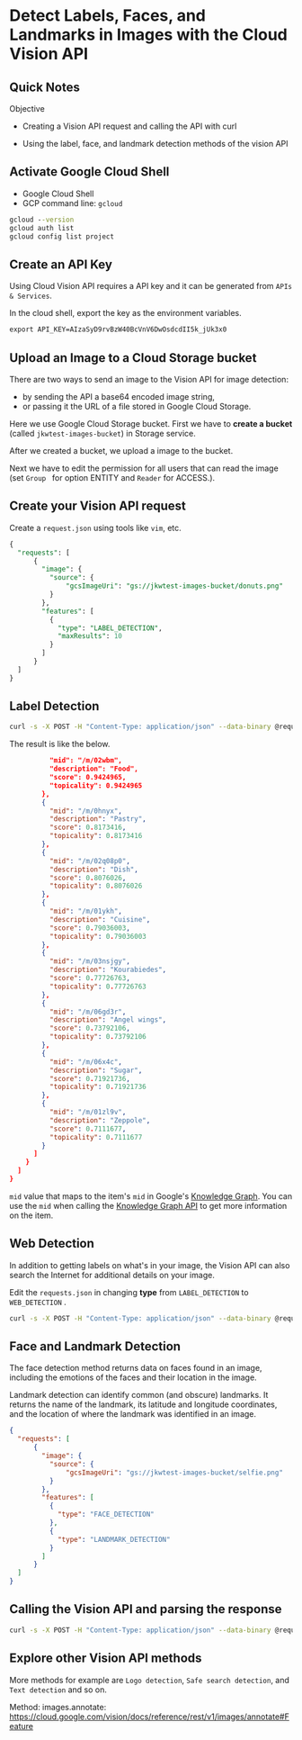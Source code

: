 # Detect Labels, Faces, and Landmarks in Images with the Cloud Vision API



## Quick Notes

Objective

*   Creating a Vision API request and calling the API with curl

*   Using the label, face, and landmark detection methods of the vision API



## Activate Google Cloud Shell

*   Google Cloud Shell
*   GCP command line: `gcloud`
```cmd
gcloud --version
gcloud auth list
gcloud config list project
```



## Create an API Key

Using Cloud Vision API requires a API key and it can be generated from `APIs & Services`.

In the cloud shell, export the key as the environment variables.

```cmd
export API_KEY=AIzaSyD9rvBzW40BcVnV6DwOsdcdII5k_jUk3x0
```



## Upload an Image to a Cloud Storage bucket

There are two ways to send an image to the Vision API for image detection: 

*   by sending the API a base64 encoded image string, 
*   or passing it the URL of a file stored in Google Cloud Storage.

Here we use Google Cloud Storage bucket. First we have to **create a bucket** (called `jkwtest-images-bucket`) in Storage service.

After we created a bucket, we upload a image to the bucket.

Next we have to edit the permission for all users that can read the image (set `Group ` for option ENTITY and `Reader` for ACCESS.).



## Create your Vision API request

Create a `request.json` using tools like `vim`, etc.

```sql
{
  "requests": [
      {
        "image": {
          "source": {
              "gcsImageUri": "gs://jkwtest-images-bucket/donuts.png"
          }
        },
        "features": [
          {
            "type": "LABEL_DETECTION",
            "maxResults": 10
          }
        ]
      }
  ]
}
```



## Label Detection

```sh
curl -s -X POST -H "Content-Type: application/json" --data-binary @request.json  https://vision.googleapis.com/v1/images:annotate?key=${API_KEY}
```

The result is like the below.

```json
          "mid": "/m/02wbm",
          "description": "Food",
          "score": 0.9424965,
          "topicality": 0.9424965
        },
        {
          "mid": "/m/0hnyx",
          "description": "Pastry",
          "score": 0.8173416,
          "topicality": 0.8173416
        },
        {
          "mid": "/m/02q08p0",
          "description": "Dish",
          "score": 0.8076026,
          "topicality": 0.8076026
        },
        {
          "mid": "/m/01ykh",
          "description": "Cuisine",
          "score": 0.79036003,
          "topicality": 0.79036003
        },
        {
          "mid": "/m/03nsjgy",
          "description": "Kourabiedes",
          "score": 0.77726763,
          "topicality": 0.77726763
        },
        {
          "mid": "/m/06gd3r",
          "description": "Angel wings",
          "score": 0.73792106,
          "topicality": 0.73792106
        },
        {
          "mid": "/m/06x4c",
          "description": "Sugar",
          "score": 0.71921736,
          "topicality": 0.71921736
        },
        {
          "mid": "/m/01zl9v",
          "description": "Zeppole",
          "score": 0.7111677,
          "topicality": 0.7111677
        }
      ]
    }
  ]
}
```

`mid` value that maps to the item's `mid` in Google's [Knowledge Graph](https://www.google.com/intl/bn/insidesearch/features/search/knowledge.html). You can use the `mid` when calling the [Knowledge Graph API](https://developers.google.com/knowledge-graph/) to get more information on the item.



## Web Detection

In addition to getting labels on what's in your image, the Vision API can also search the Internet for additional details on your image.

Edit the `requests.json` in changing **type** from `LABEL_DETECTION` to `WEB_DETECTION` .

```sh
curl -s -X POST -H "Content-Type: application/json" --data-binary @request.json  https://vision.googleapis.com/v1/images:annotate?key=${API_KEY}
```



## Face and Landmark Detection

The face detection method returns data on faces found in an image, including the emotions of the faces and their location in the image.

Landmark detection can identify common (and obscure) landmarks. It returns the name of the landmark, its latitude and longitude coordinates, and the location of where the landmark was identified in an image.

```json
{
  "requests": [
      {
        "image": {
          "source": {
              "gcsImageUri": "gs://jkwtest-images-bucket/selfie.png"
          }
        },
        "features": [
          {
            "type": "FACE_DETECTION"
          },
          {
            "type": "LANDMARK_DETECTION"
          }
        ]
      }
  ]
}
```



## **Calling the Vision API and parsing the response**

```sh
curl -s -X POST -H "Content-Type: application/json" --data-binary @request.json  https://vision.googleapis.com/v1/images:annotate?key=${API_KEY}
```



## Explore other Vision API methods

More methods for example are `Logo detection`, `Safe search detection`, and `Text detection` and so on.

Method: images.annotate: <https://cloud.google.com/vision/docs/reference/rest/v1/images/annotate#Feature>